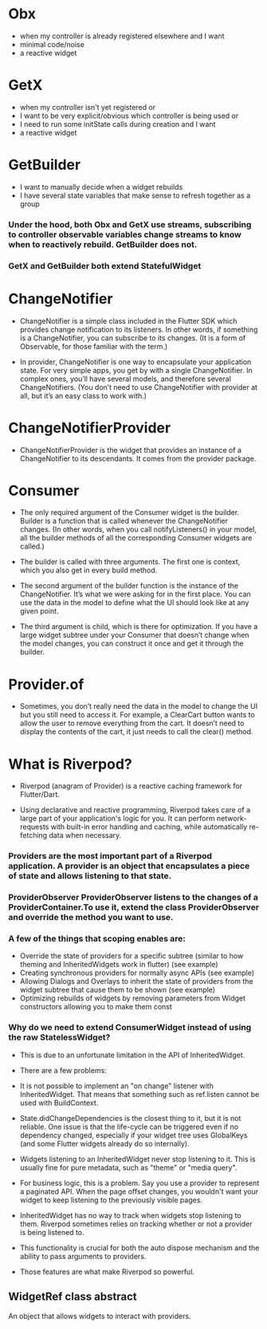 # Obx
- when my controller is already registered elsewhere and I want
- minimal code/noise
- a reactive widget
# GetX
- when my controller isn't yet registered or
- I want to be very explicit/obvious which controller is being used or
- I need to run some initState calls during creation and I want
- a reactive widget
# GetBuilder
- I want to manually decide when a widget rebuilds
- I have several state variables that make sense to refresh together as a group
### Under the hood, both Obx and GetX use streams, subscribing to controller observable variables change streams to know when to reactively rebuild. GetBuilder does not.
### GetX and GetBuilder both extend StatefulWidget

# ChangeNotifier
- ChangeNotifier is a simple class included in the Flutter SDK which provides change notification to its listeners. In other words, if something is a ChangeNotifier, you can subscribe to its changes. (It is a form of Observable, for those familiar with the term.)

- In provider, ChangeNotifier is one way to encapsulate your application state. For very simple apps, you get by with a single ChangeNotifier. In complex ones, you’ll have several models, and therefore several ChangeNotifiers. (You don’t need to use ChangeNotifier with provider at all, but it’s an easy class to work with.)

# ChangeNotifierProvider
- ChangeNotifierProvider is the widget that provides an instance of a ChangeNotifier to its descendants. It comes from the provider package.

# Consumer
- The only required argument of the Consumer widget is the builder. Builder is a function that is called whenever the ChangeNotifier changes. (In other words, when you call notifyListeners() in your model, all the builder methods of all the corresponding Consumer widgets are called.)

- The builder is called with three arguments. The first one is context, which you also get in every build method.
- The second argument of the builder function is the instance of the ChangeNotifier. It’s what we were asking for in the first place. You can use the data in the model to define what the UI should look like at any given point.

- The third argument is child, which is there for optimization. If you have a large widget subtree under your Consumer that doesn’t change when the model changes, you can construct it once and get it through the builder.
# Provider.of
- Sometimes, you don’t really need the data in the model to change the UI but you still need to access it. For example, a ClearCart button wants to allow the user to remove everything from the cart. It doesn’t need to display the contents of the cart, it just needs to call the clear() method.

# What is Riverpod?
- Riverpod (anagram of Provider) is a reactive caching framework for Flutter/Dart.

- Using declarative and reactive programming, Riverpod takes care of a large part of your application's logic for you. It can perform network-requests with built-in error handling and caching, while automatically re-fetching data when necessary.
### Providers are the most important part of a Riverpod application. A provider is an object that encapsulates a piece of state and allows listening to that state.
### ProviderObserver ProviderObserver listens to the changes of a ProviderContainer.To use it, extend the class ProviderObserver and override the method you want to use.
### A few of the things that scoping enables are:
- Override the state of providers for a specific subtree (similar to how theming and InheritedWidgets work in flutter) (see example)
- Creating synchronous providers for normally async APIs (see example)
- Allowing Dialogs and Overlays to inherit the state of providers from the widget subtree that cause them to be shown (see example)
- Optimizing rebuilds of widgets by removing parameters from Widget constructors allowing you to make them const
### Why do we need to extend ConsumerWidget instead of using the raw StatelessWidget?
- This is due to an unfortunate limitation in the API of InheritedWidget.

- There are a few problems:

- It is not possible to implement an "on change" listener with InheritedWidget. That means that something such as ref.listen cannot be used with BuildContext.

- State.didChangeDependencies is the closest thing to it, but it is not reliable. One issue is that the life-cycle can be triggered even if no dependency changed, especially if your widget tree uses GlobalKeys (and some Flutter widgets already do so internally).

- Widgets listening to an InheritedWidget never stop listening to it. This is usually fine for pure metadata, such as "theme" or "media query".

- For business logic, this is a problem. Say you use a provider to represent a paginated API. When the page offset changes, you wouldn't want your widget to keep listening to the previously visible pages.

- InheritedWidget has no way to track when widgets stop listening to them. Riverpod sometimes relies on tracking whether or not a provider is being listened to.

- This functionality is crucial for both the auto dispose mechanism and the ability to pass arguments to providers.
- Those features are what make Riverpod so powerful.
## WidgetRef class abstract
An object that allows widgets to interact with providers.
